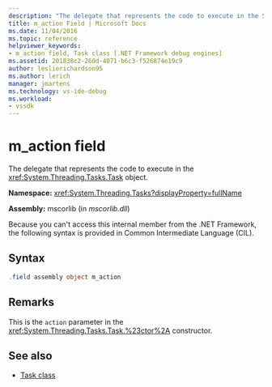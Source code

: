 ```yaml
---
description: "The delegate that represents the code to execute in the System.Threading.Tasks.Task object."
title: m_action Field | Microsoft Docs
ms.date: 11/04/2016
ms.topic: reference
helpviewer_keywords:
- m_action field, Task class [.NET Framework debug engines]
ms.assetid: 201838c2-260d-4071-b6c3-f526874e19c9
author: leslierichardson95
ms.author: lerich
manager: jmartens
ms.technology: vs-ide-debug
ms.workload:
- vssdk
---
```

# m_action field
The delegate that represents the code to execute in the <xref:System.Threading.Tasks.Task> object.

 **Namespace:** <xref:System.Threading.Tasks?displayProperty=fullName>

 **Assembly:** mscorlib (in *mscorlib.dll*)

 Because you can't access this internal member from the .NET Framework, the following syntax is provided in Common Intermediate Language (CIL).

## Syntax

```csharp
.field assembly object m_action
```

## Remarks
 This is the `action` parameter in the <xref:System.Threading.Tasks.Task.%23ctor%2A> constructor.

## See also
- [Task class](../../extensibility/debugger/task-class-internal-members.md)
